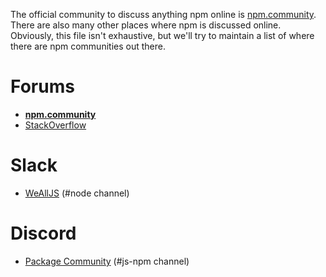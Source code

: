The official community to discuss anything npm online is [npm.community](https://npm.community/). There are also many other places where npm is discussed online. Obviously, this file isn't exhaustive, but we'll try to maintain a list of where there are npm communities out there.

# Forums
* **[npm.community](https://npm.community/)**
* [StackOverflow](https://stackoverflow.com/questions/tagged/npm)

# Slack
* [WeAllJS](https://wealljs.org/) (#node channel)

# Discord
* [Package Community](http://package.community/) (#js-npm channel)